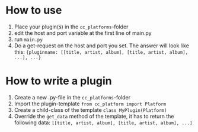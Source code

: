 How to use
==========
1. Place your plugin(s) in the `cc_platforms`-folder
2. edit the host and port variable at the first line of main.py
3. run `main.py`
4. Do a get-request on the host and port you set. The answer will look like this:
`
{pluginname: [[title, artist, album], [title, artist, album], ...], ...}
`

How to write a plugin
=====================

1. Create a new .py-file in the `cc_platforms`-folder
2. Import the plugin-template `from cc_platform import Platform`
3. Create a child-class of the template `class MyPlugin(Platform)`
4. Override the `get_data` method of the template, it has to return the following data:
`
[[title, artist, album], [title, artist, album], ...]
`

